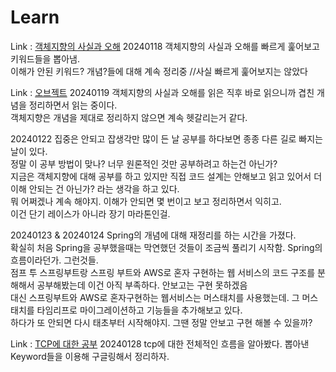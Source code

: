 # Learn

Link : [객체지향의 사실과 오해](https://www.notion.so/moz1mozi/4101dc22f66d47b89c3f534cd710879b?pvs=4)
20240118 객체지향의 사실과 오해를 빠르게 훑어보고 키워드들을 뽑아냄.         
이해가 안된 키워드? 개념?들에 대해 계속 정리중 //사실 빠르게 훑어보지는 않았다

Link : [오브젝트](https://www.notion.so/moz1mozi/127ef0de92984ad79fb52a10f1f1cccf)
20240119 객체지향의 사실과 오해를 읽은 직후 바로 읽으니까 겹친 개념을 정리하면서 읽는 중이다.     
객체지향은 개념을 제대로 정리하지 않으면 계속 헷갈리는거 같다.

20240122
집중은 안되고 잡생각만 많이 든 날 공부를 하다보면 종종 다른 길로 빠지는 날이 있다.   
정말 이 공부 방법이 맞나? 너무 원론적인 것만 공부하려고 하는건 아닌가?   
지금은 객체지향에 대해 공부를 하고 있지만 직접 코드 설계는 안해보고 읽고 있어서 더 이해 안되는 건 아닌가? 라는 생각을 하고 있다.   
뭐 어쩌겠나 계속 해야지. 이해가 안되면 몇 번이고 보고 정리하면서 익히고.   
이건 단기 레이스가 아니라 장기 마라톤인걸.

20240123 & 20240124
Spring의 개념에 대해 재정리를 하는 시간을 가졌다.   
확실히 처음 Spring을 공부했을때는 막연했던 것들이 조금씩 풀리기 시작함. Spring의 흐름이라던가. 그런것들.   
점프 투 스프링부트랑 스프링 부트와 AWS로 혼자 구현하는 웹 서비스의 코드 구조를 분해해서 공부해봤는데 이건 아직 부족하다. 안보고는 구현 못하겠음   
대신 스프링부트와 AWS로 혼자구현하는 웹서비스는 머스태치를 사용했는데. 그 머스태치를 타임리프로 마이그레이션하고 기능들을 추가해보고 있다.   
하다가 또 안되면 다시 태초부터 시작해야지. 그땐 정말 안보고 구현 해볼 수 있을까?


Link : [TCP에 대한 공부](https://www.notion.so/moz1mozi/20240128-3acc040ce23c4e0dac2c30055b777024)
20240128 tcp에 대한 전체적인 흐름을 알아봤다. 뽑아낸 Keyword들을 이용해 구글링해서 정리하자.
